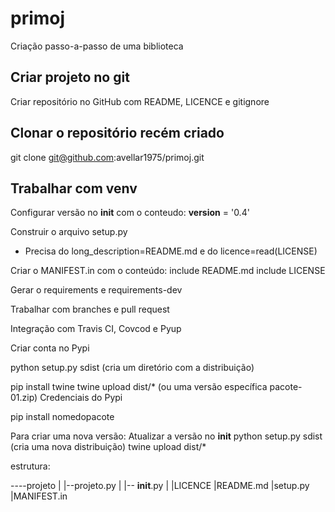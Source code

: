 # primoj

Criação passo-a-passo de uma biblioteca

## Criar projeto no git
Criar repositório no GitHub com README, LICENCE e gitignore

## Clonar o repositório recém criado
git clone git@github.com:avellar1975/primoj.git





## Trabalhar com venv

Configurar versão no __init__ com o conteudo:
__version__ = '0.4'

Construir o arquivo setup.py
- Precisa do long_description=README.md e do licence=read(LICENSE)

Criar o MANIFEST.in com o conteúdo:
include README.md
include LICENSE

Gerar o requirements e requirements-dev

Trabalhar com branches e pull request

Integração com Travis CI, Covcod e Pyup

Criar conta no Pypi

python setup.py sdist (cria um diretório com a distribuição)

pip install twine
twine upload dist/* (ou uma versão específica pacote-01.zip)
Credenciais do Pypi

pip install nomedopacote

Para criar uma nova versão:
Atualizar a versão no __init__
python setup.py sdist (cria uma nova distribuição)
twine upload dist/*

estrutura:

----projeto
|   |--projeto.py
|   |-- __init__.py
|
|LICENCE
|README.md
|setup.py
|MANIFEST.in
